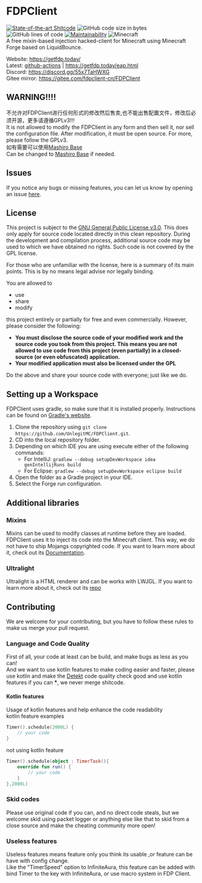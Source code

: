 # FDPClient
[![State-of-the-art Shitcode](https://img.shields.io/static/v1?label=State-of-the-art&message=Shitcode&color=7B5804)](https://github.com/trekhleb/state-of-the-art-shitcode)
![GitHub code size in bytes](https://img.shields.io/github/languages/code-size/UnlegitMC/FDPClient)
![GitHub lines of code](https://tokei.rs/b1/github/UnlegitMC/FDPClient)
[![Maintainability](https://api.codeclimate.com/v1/badges/a41ae7bde63c143e426a/maintainability)](https://codeclimate.com/github/UnlegitMC/FDPClient/maintainability)
![Minecraft](https://img.shields.io/badge/game-Minecraft-brightgreen)  
A free mixin-based injection hacked-client for Minecraft using Minecraft Forge based on LiquidBounce.

Website: https://getfdp.today/  
Latest: [github-actions](https://github.com/UnlegitMC/FDPClient/actions/workflows/build.yml?query=event%3Apush) | https://getfdp.today/eap.html  
Discord: https://discord.gg/55x7TaHWXG  
Gitee mirror: https://gitee.com/fdpclient-cn/FDPClient

## WARNING!!!!
不允许对FDPClient进行任何形式的修改然后售卖,也不能出售配置文件，修改后必须开源，更多请遵循GPLv3!!!  
It is not allowed to modify the FDPClient in any form and then sell it, nor sell the configuration file. After modification, it must be open source. For more, please follow the GPLv3.  
如有需要可以使用[Mashiro Base](https://github.com/UnlegitMC/Mashiro)  
Can be changed to [Mashiro Base](https://github.com/UnlegitMC/Mashiro) if needed.  


## Issues
If you notice any bugs or missing features, you can let us know by opening an issue [here](https://github.com/UnlegitMC/FDPClient/issues).

## License
This project is subject to the [GNU General Public License v3.0](LICENSE). This does only apply for source code located directly in this clean repository. During the development and compilation process, additional source code may be used to which we have obtained no rights. Such code is not covered by the GPL license.

For those who are unfamiliar with the license, here is a summary of its main points. This is by no means legal advise nor legally binding.

You are allowed to
- use
- share
- modify

this project entirely or partially for free and even commercially. However, please consider the following:

- **You must disclose the source code of your modified work and the source code you took from this project. This means you are not allowed to use code from this project (even partially) in a closed-source (or even obfuscated) application.**
- **Your modified application must also be licensed under the GPL** 

Do the above and share your source code with everyone; just like we do.

## Setting up a Workspace
FDPClient uses gradle, so make sure that it is installed properly. Instructions can be found on [Gradle's website](https://gradle.org/install/).
1. Clone the repository using `git clone https://github.com/UnlegitMC/FDPClient.git`. 
2. CD into the local repository folder.
3. Depending on which IDE you are using execute either of the following commands:
    - For IntelliJ: `gradlew --debug setupDevWorkspace idea genIntellijRuns build`
    - For Eclipse: `gradlew --debug setupDevWorkspace eclipse build`
4. Open the folder as a Gradle project in your IDE.
5. Select the Forge run configuration.

## Additional libraries
### Mixins
Mixins can be used to modify classes at runtime before they are loaded. FDPClient uses it to inject its code into the Minecraft client. This way, we do not have to ship Mojangs copyrighted code. If you want to learn more about it, check out its [Documentation](https://docs.spongepowered.org/5.1.0/en/plugin/internals/mixins.html).
### Ultralight
Ultralight is a HTML renderer and can be works with LWJGL. If you want to learn more about it, check out its [repo](https://github.com/labymod/ultralight-java)

## Contributing
We are welcome for your contributing, but you have to follow these rules to make us merge your pull request.

### Language and Code Quality
First of all, your code at least can be build, and make bugs as less as you can!   
And we want to use kotlin features to make coding easier and faster, please use kotlin and make the [Detekt](https://github.com/detekt/detekt) code quality check good and use kotlin features if you can **\***, we never merge shitcode.

#### Kotlin features
Usage of kotlin features and help enhance the code readability    
kotlin feature examples
~~~kotlin
Timer().schedule(2000L) { 
    // your code
}
~~~
not using kotlin feature
~~~kotlin
Timer().schedule(object : TimerTask(){
    override fun run() {
        // your code
    }
},2000L)
~~~

### Skid codes
Please use original code if you can, and no direct code steals, but we welcome skid using packet logger or anything else like that to skid from a close source and make the cheating community more open!

### Useless features
Useless features means feature only you think its usable ,or feature can be have with config change.  
Like the "TimerSpeed" option to InfiniteAura, this feature can be added with bind Timer to the key with InfiniteAura, or use macro system in FDP Client.
